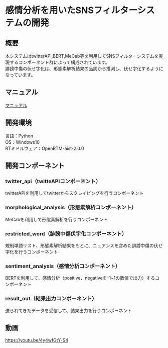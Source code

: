 # 感情分析を用いたSNSフィルターシステムの開発
## 概要

本システムはtwitterAPI,BERT,MeCab等を利用してSNSフィルターシステムを実現するコンポーネント群によって構成されています。  
誹謗中傷の伏せ字化は、形態素解析結果の品詞から推測し、伏せ字化するようになっています。

## マニュアル
[マニュアル](https://github.com/tbou30897/OpenRTM_SNS_filter_system/blob/main/Documents/manual20221117.pdf)
## 開発環境
言語：Python  
OS：Windows10  
RTミドルウェア：OpenRTM-aist-2.0.0
## 開発コンポーネント
### twitter_api（twitteAPIコンポーネント）  
twitterAPIを利用してtwitterからスクレイピングを行うコンポーネント
### morphological_analysis（形態素解析コンポーネント）
MeCabを利用して形態素解析を行うコンポーネント
### restricted_word（誹謗中傷伏字化コンポーネント）
規制単語リスト、形態素解析結果をもとに、ニュアンスを含めた誹謗中傷の伏せ字化を行うコンポーネント
### sentiment_analysis（感情分析コンポーネント）
BERTを利用して、感情分析（positive、negativeを-1~1の数値で出力）するコンポーネント
### result_out（結果出力コンポーネント）
送られてきたデータを受信して、結果出力を行うコンポーネント

## 動画
https://youtu.be/4y4wfGtY-S4
